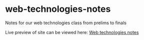 # web-technologies-notes
Notes for our web technologies class from prelims to finals

Live preview of site can be viewed here: [Web technologies notes](https://christopheredrian.github.io/web-technologies-notes/)
